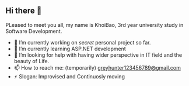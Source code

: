 ## Hi there 👋

PLeased to meet you all, my name is KhoiBao, 3rd year university study in Software Development. 

- 🔭 I’m currently working on *secret* personal project so far.
- 🌱 I’m currently learning ASP.NET development
- 🤔 I’m looking for help with having wider perspective in IT field and the beauty of Life.
- 📫 How to reach me: (temporarily) greyhunter123456789@gmail.com
- ⚡ Slogan: Improvised and Continuosly moving

